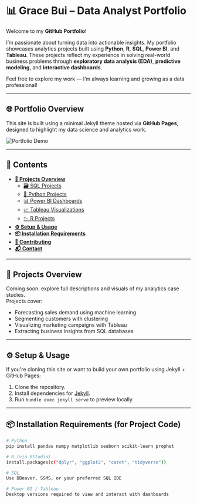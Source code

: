 # 📊 Grace Bui – Data Analyst Portfolio

Welcome to my **GitHub Portfolio**!

I’m passionate about turning data into actionable insights. My portfolio showcases analytics projects built using **Python**, **R**, **SQL**, **Power BI**, and **Tableau**. These projects reflect my experience in solving real-world business problems through **exploratory data analysis (EDA)**, **predictive modeling**, and **interactive dashboards**.

Feel free to explore my work — I’m always learning and growing as a data professional!

---

## 🌐 Portfolio Overview

This site is built using a minimal Jekyll theme hosted via **GitHub Pages**, designed to highlight my data science and analytics work.  

<img src="images/demo.gif" alt="Portfolio Demo" style="max-width: 100%;"/>

---

## 📁 Contents

- **[📌 Projects Overview](#projects-overview)**  
  - [🗃️ SQL Projects](#sql-projects)  
  - [🐍 Python Projects](#python-projects)  
  - [📊 Power BI Dashboards](#power-bi-dashboards)  
  - [📈 Tableau Visualizations](#tableau-visualizations)  
  - [📉 R Projects](#r-projects)  
- **[⚙️ Setup & Usage](#setup--usage)**  
- **[📦 Installation Requirements](#installation-requirements)**  
- **[🤝 Contributing](#contributing)**  
- **[📬 Contact](#contact)**  

---

## 📌 Projects Overview

Coming soon: explore full descriptions and visuals of my analytics case studies.  
Projects cover:
- Forecasting sales demand using machine learning
- Segmenting customers with clustering
- Visualizing marketing campaigns with Tableau
- Extracting business insights from SQL databases

---

## ⚙️ Setup & Usage

If you're cloning this site or want to build your own portfolio using Jekyll + GitHub Pages:

1. Clone the repository.
2. Install dependencies for [Jekyll](https://jekyllrb.com/).
3. Run `bundle exec jekyll serve` to preview locally.

---

## 📦 Installation Requirements (for Project Code)

```bash
# Python
pip install pandas numpy matplotlib seaborn scikit-learn prophet

# R (via RStudio)
install.packages(c("dplyr", "ggplot2", "caret", "tidyverse"))

# SQL
Use DBeaver, SSMS, or your preferred SQL IDE

# Power BI / Tableau
Desktop versions required to view and interact with dashboards
